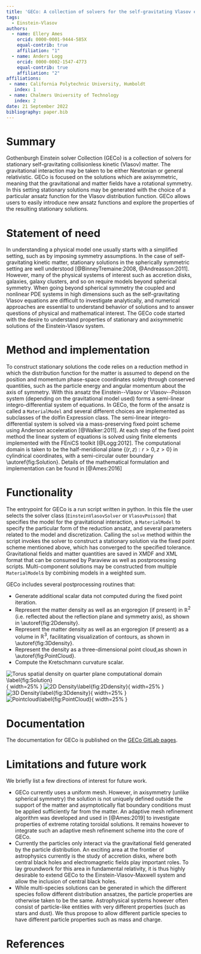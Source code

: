 ```yaml
---
title: 'GECo: A collection of solvers for the self-gravitating Vlasov equations'
tags:
  - Einstein-Vlasov
authors:
  - name: Ellery Ames
	orcid: 0000-0001-9444-585X
    equal-contrib: true
    affiliation: "1"
  - name: Anders Logg
    orcid: 0000-0002-1547-4773
    equal-contrib: true
    affiliation: "2"
affiliations:
 - name: California Polytechnic University, Humboldt
   index: 1
 - name: Chalmers University of Technology
   index: 2
date: 21 September 2022
bibliography: paper.bib
---
```


# Summary

Gothenburgh Einstein solver Collection (GECo) is a collection of solvers for stationary self-gravitating collisionless kinetic (Vlasov) matter. 
The gravitational interaction may be taken to be either Newtonian or general relativistic.
GECo is focused on the solutions which are axisymmetric, meaning that the gravitational and matter fields have a rotational symmetry.
In this setting stationary solutions may be generated with the choice of a particular ansatz function for the Vlasov distribution function.
GECo allows users to easily introduce new ansatz functions and explore the properties of the resulting stationary solutions.

# Statement of need

In understanding a physical model one usually starts with a simplified setting, such as by imposing symmetry assumptions. 
In the case of self-gravitating kinetic matter, stationary solutions in the spherically symmetric setting are well understood [@BinneyTremaine:2008, @Andreasson:2011].
However, many of the physical systems of interest such as accretion disks, galaxies, galaxy clusters, and so on require models beyond spherical symmetry. 
When going beyond spherical symmetry the coupled and nonlinear PDE systems in high dimensions such as the self-gravitating Vlasov equations are difficult to investigate analytically, and numerical approaches are essential to understand behavior of solutions and to answer questions of physical and mathematical interest.
The GECo code started with the desire to understand properties of stationary and axisymmetric solutions of the Einstein-Vlasov system. 

<!-- In this setting a large number of ansatz functions are possible and properties of the solutions depend strongly on the specific functional form and parameter values. 
GECo provides a tool with which one can easily introduce new ansatz functions and explore the properties of the resulting solutions. -->

<!-- - unlike spherical symmetry, in axisymmetry the solution outside of the matter distribution is not canonical, and far-field boundary conditions must be applied.
- kinetic matter is of fundamental interest in gravitating systems and has played an important role in galactic models [@BinneyTremaine2008] and cosmology [@Ringstrom2017].
- Coupled and nonlinear PDE systems in high dimensions such as the self-gravitating Vlasov equations are difficult to investigate analytically, and numerical approaches are essential to understand behavior of solutions and to answer  questions of physical and mathematical interest.

We can cite stuff like this: [@amesAxisymmetricStationarySolutions2016] and [@amesCosmicStringBlack2019]. -->

# Method and implementation

To construct stationary solutions the code relies on a reduction method in which the distribution function for the matter is assumed to depend on the position and momentum phase-space coordinates solely through conserved quantities, such as the particle energy and angular momentum about the axis of symmetry. 
With this ansatz the Einstein--Vlasov or Vlasov--Poisson system (depending on the gravitational model used) forms a semi-linear integro-differential system of equations. 
In GECo, the form of the ansatz is called a `MaterialModel` and several different choices are implemented as subclasses of the dolfin Expression class.
The semi-linear integro-differential system is solved via a mass-preserving fixed point scheme using Anderson acceleration [@Walker:2011]. 
At each step of the fixed point method the linear system of equations is solved using finite elements implemented with the FEniCS toolkit [@Logg:2012]. 
The computational domain is taken to be the half-meridional plane $\{(r,z): r>0, z>0 \}$ in cylindrical coordinates, with a semi-circular outer boundary \autoref{fig:Solution}.
Details of the mathematical formulation and implementation can be found in [@Ames:2016]

# Functionality
The entrypoint for GECo is a run script written in python. 
In this file the user selects the solver class (`EinsteinVlasovSolver` or `VlasovPoisson`) that specifies the model for the gravitational interaction, a `MaterialModel` to specify the particular form of the reduction ansatz, and several parameters related to the model and discretization. 
Calling the `solve` method within the script invokes the solver to construct a stationary solution via the fixed point scheme mentioned above, which has converged to the specified tolerance.
Gravitational fields and matter quantities are saved in XMDF and XML format that can be consumed by Paraview as well as postprocessing scripts. 
Multi-component solutions may be constructed from multiple `MaterialModel`s by combining models in a weighted sum.

GECo includes several postprocessing routines that:

* Generate additional scalar data not computed during the fixed point iteration. 
* Represent the matter density as well as an ergoregion (if present) in $\mathbb{R}^2$ (i.e. reflected about the reflection plane and symmetry axis), as shown in \autoref{fig:2Ddensity}.
* Represent the matter density as well as an ergoregion (if present) as a volume in $\mathbb{R}^3$, facilitating visualization of contours, as shown in \autoref{fig:3Ddensity}. 
* Represent the density as a three-dimensional point cloud,as shown in \autoref{fig:PointCloud}. 
* Compute the Kretschmann curvature scalar.

![Torus spatial density on quarter plane computational domain \label{fig:Solution}](./figures/density_computational_domain.png){ width=25% }
![2D Density\label{fig:2Ddensity}](./figures/density_2d_density.png){ width=25% }
![3D Density\label{fig:3Ddensity}](./figures/density_3d_density.png){ width=25% }
![Pointcloud\label{fig:PointCloud}](./figures/density_3d_pointcloud.png){ width=25% }

# Documentation

The documentation for GECo is published on the
[GECo GitLab pages](https://gitlab.com/alogg/geco).

# Limitations and future work
We briefly list a few directions of interest for future work. 

- GECo currently uses a uniform mesh. However, in axisymmetry (unlike spherical symmetry) the solution is not uniquely defined outside the support of the matter and asymptotically flat boundary conditions must be applied sufficiently far from the matter.
An adaptive mesh refinement algorithm was developed and used in [@Ames:2019] to investigate properties of extreme rotating toroidal solutions. 
It remains however to integrate such an adaptive mesh refinement scheme into the core of GECo. 
- Currently the particles only interact via the gravitational field generated by the particle distribution. 
An exciting area at the frontier of astrophysics currently is the study of accretion disks, where both central black holes and electromagnetic fields play important roles. 
To lay groundwork for this area in fundamental relativity, it is thus highly desirable to extend GECo to the Einstein-Vlasov-Maxwell system and allow the inclusion of central black holes.
- While multi-species solutions can be generated in which the different species follow different distribution ansatzes, the particle properties are otherwise taken to be the same. 
Astrophysical systems however often consist of particle-like entities with very different properties (such as stars and dust). 
We thus propose to allow different particle species to have different particle properties such as mass and charge.

<!-- # Acknowledgements

FIXME -->

# References
